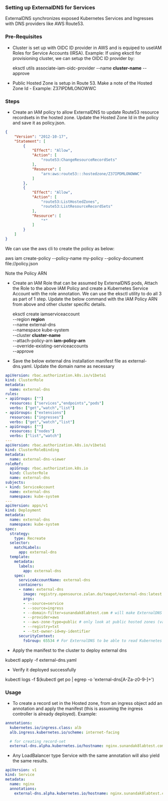 ### Setting up ExternalDNS for Services

ExternalDNS synchronizes exposed Kubernetes Services and Ingresses with DNS providers like AWS Route53.

### Pre-Requisites
- Cluster is set up with OIDC ID provider in AWS and is equiped to useIAM Roles for Service Accounts (IRSA). Example: If using eksctl for provisioning cluster, we can setup the OIDC ID provider by:

  eksctl utils associate-iam-oidc-provider --name **cluster-name** --approve


- Public Hosted Zone is setup in Route 53. Make a note of the Hosted Zone Id - Example: Z37IPDMLONOWWC


### Steps
- Create an IAM policy to allow ExternalDNS to update Route53 resource recordsets in the hosted zone. Update the Hosted Zone Id in the policy and save it as policy.json.

````json
{
    "Version": "2012-10-17",
    "Statement": [
        {
            "Effect": "Allow",
            "Action": [
                "route53:ChangeResourceRecordSets"
            ],
            "Resource": [
                "arn:aws:route53:::hostedzone/Z37IPDMLONOWWC"
            ]
        },
        {
            "Effect": "Allow",
            "Action": [
                "route53:ListHostedZones",
                "route53:ListResourceRecordSets"
            ],
            "Resource": [
                "*"
            ]
        }
    ]
}
````


We can use the aws cli to create the policy as below:

aws iam create-policy --policy-name my-policy --policy-document file://policy.json

Note the Policy ARN

- Create an IAM Role that can be assumed by ExternalDNS pods, Attach the Role to the above IAM Policy and create a Kubernetes Service Account with the role annotation. We can use the eksctl utility to do all 3 as part of 1 step. Update the below command with the IAM Policy ARN from above and other cluster specific details.

  eksctl create iamserviceaccount \
    --region **region** \
    --name external-dns \
    --namespace kube-system \
    --cluster **cluster-name** \
    --attach-policy-arn **iam-policy-arn** \
    --override-existing-serviceaccounts \
    --approve
 
- Save the below external dns installation manifest file as external-dns.yaml. Update the domain name as necessary


```yaml
apiVersion: rbac.authorization.k8s.io/v1beta1
kind: ClusterRole
metadata:
  name: external-dns
rules:
- apiGroups: [""]
  resources: ["services","endpoints","pods"]
  verbs: ["get","watch","list"]
- apiGroups: ["extensions"]
  resources: ["ingresses"]
  verbs: ["get","watch","list"]
- apiGroups: [""]
  resources: ["nodes"]
  verbs: ["list","watch"]
---
apiVersion: rbac.authorization.k8s.io/v1beta1
kind: ClusterRoleBinding
metadata:
  name: external-dns-viewer
roleRef:
  apiGroup: rbac.authorization.k8s.io
  kind: ClusterRole
  name: external-dns
subjects:
- kind: ServiceAccount
  name: external-dns
  namespace: kube-system
---
apiVersion: apps/v1
kind: Deployment
metadata:
  name: external-dns
  namespace: kube-system
spec:
  strategy:
    type: Recreate
  selector:
    matchLabels:
      app: external-dns
  template:
    metadata:
      labels:
        app: external-dns
    spec:
      serviceAccountName: external-dns
      containers:
      - name: external-dns
        image: registry.opensource.zalan.do/teapot/external-dns:latest
        args:
        - --source=service
        - --source=ingress
        - --domain-filter=sunandak8labtest.com # will make ExternalDNS see only the hosted zones matching provided domain, omit to process all available hosted zones
        - --provider=aws
        - --aws-zone-type=public # only look at public hosted zones (valid values are public, private or no value for both)
        - --registry=txt
        - --txt-owner-id=my-identifier
      securityContext:
        fsGroup: 65534 # For ExternalDNS to be able to read Kubernetes and AWS token files
```

- Apply the manifest to the cluster to deploy external dns

 kubectl apply -f external-dns.yaml

- Verify it deployed successfully

 kubectl logs -f $(kubectl get po | egrep -o 'external-dns[A-Za-z0-9-]+')

### Usage
- To create a record set in the Hosted zone, from an ingress object add an annotation and apply the manifest (this is assuming the ingress controller is already deployed). Example:


```yaml
annotations:
  kubernetes.io/ingress.class: alb
  alb.ingress.kubernetes.io/scheme: internet-facing

  # for creating record-set
  external-dns.alpha.kubernetes.io/hostname: nginx.sunandak8labtest.com # set domain name here
```

- Any LoadBalancer type Service with the same annotation will also yield the same results.

```yaml
apiVersion: v1
kind: Service
metadata:
  name: nginx
  annotations:
    external-dns.alpha.kubernetes.io/hostname: nginx.sunandak8labtest.com # set domain name here
```
